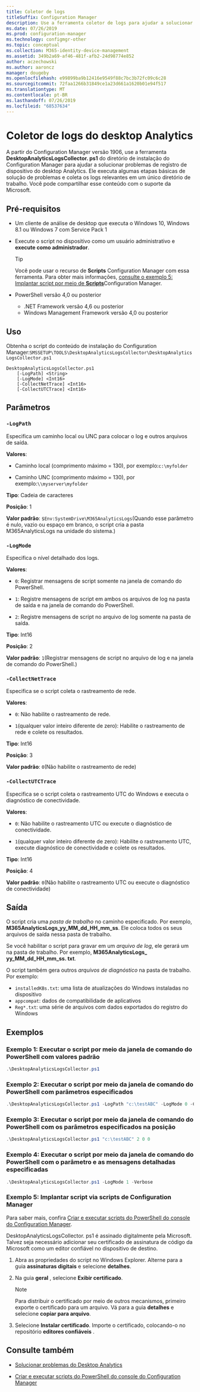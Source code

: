 ```yaml
---
title: Coletor de logs
titleSuffix: Configuration Manager
description: Use a ferramenta coletor de logs para ajudar a solucionar problemas do desktop Analytics
ms.date: 07/26/2019
ms.prod: configuration-manager
ms.technology: configmgr-other
ms.topic: conceptual
ms.collection: M365-identity-device-management
ms.assetid: 349b2a69-af46-481f-afb2-24d98774e852
author: aczechowski
ms.author: aaroncz
manager: dougeby
ms.openlocfilehash: e99899ba9b12416e9549f88c7bc3b72fc09c6c28
ms.sourcegitcommit: 72faa1266b31849ce1a23d661a1620b01e94f517
ms.translationtype: MT
ms.contentlocale: pt-BR
ms.lasthandoff: 07/26/2019
ms.locfileid: "68537634"
---
```

# <a name="desktop-analytics-log-collector"></a>Coletor de logs do desktop Analytics

A partir do Configuration Manager versão 1906, use a ferramenta **DesktopAnalyticsLogsCollector. ps1** do diretório de instalação do Configuration Manager para ajudar a solucionar problemas de registro de dispositivo do desktop Analytics. Ele executa algumas etapas básicas de solução de problemas e coleta os logs relevantes em um único diretório de trabalho. Você pode compartilhar esse conteúdo com o suporte da Microsoft.


## <a name="prerequisites"></a>Pré-requisitos

- Um cliente de análise de desktop que executa o Windows 10, Windows 8.1 ou Windows 7 com Service Pack 1

- Execute o script no dispositivo como um usuário administrativo e **execute como administrador**.

    > [!Tip]
    > Você pode usar o recurso de **Scripts** Configuration Manager com essa ferramenta. Para obter mais informações, [consulte o exemplo 5: Implantar script por meio de **Scripts**](#bkmk_ex5)Configuration Manager.

- PowerShell versão 4,0 ou posterior
    - .NET Framework versão 4,6 ou posterior
    - Windows Management Framework versão 4,0 ou posterior

## <a name="usage"></a>Uso

Obtenha o script do conteúdo de instalação do Configuration Manager:`SMSSETUP\TOOLS\DesktopAnalyticsLogsCollector\DesktopAnalyticsLogsCollector.ps1`

```
DesktopAnalyticsLogsCollector.ps1
    [-LogPath] <String>
    [-LogMode] <Int16>
    [-CollectNetTrace] <Int16>
    [-CollectUTCTrace] <Int16>
```

## <a name="parameters"></a>Parâmetros

### `-LogPath`

Especifica um caminho local ou UNC para colocar o log e outros arquivos de saída.

**Valores**:

- Caminho local (comprimento máximo = 130), por exemplo:`c:\myfolder`

- Caminho UNC (comprimento máximo = 130), por exemplo:`\\myserver\myfolder`

**Tipo**: Cadeia de caracteres

**Posição**: 1

**Valor padrão**: `$Env:SystemDrive\M365AnalyticsLogs`(Quando esse parâmetro é nulo, vazio ou espaço em branco, o script cria a pasta M365AnalyticsLogs na unidade do sistema.)

### `-LogMode`

Especifica o nível detalhado dos logs.

**Valores**:

- `0`: Registrar mensagens de script somente na janela de comando do PowerShell.

- `1`: Registre mensagens de script em ambos os arquivos de log na pasta de saída e na janela de comando do PowerShell.

- `2`: Registre mensagens de script no arquivo de log somente na pasta de saída.

**Tipo**: Int16

**Posição**: 2

**Valor padrão**: `1`(Registrar mensagens de script no arquivo de log e na janela de comando do PowerShell.)

### `-CollectNetTrace`

Especifica se o script coleta o rastreamento de rede.

**Valores**:

- `0`: Não habilite o rastreamento de rede.

- `1`(qualquer valor inteiro diferente de zero): Habilite o rastreamento de rede e colete os resultados.

**Tipo**: Int16

**Posição**: 3

**Valor padrão**: `0`(Não habilite o rastreamento de rede)

### `-CollectUTCTrace`

Especifica se o script coleta o rastreamento UTC do Windows e executa o diagnóstico de conectividade.

**Valores**:

- `0`: Não habilite o rastreamento UTC ou execute o diagnóstico de conectividade.

- `1`(qualquer valor inteiro diferente de zero): Habilite o rastreamento UTC, execute diagnóstico de conectividade e colete os resultados.

**Tipo**: Int16

**Posição**: 4

**Valor padrão**: `0`(Não habilite o rastreamento UTC ou execute o diagnóstico de conectividade)


## <a name="output"></a>Saída

O script cria uma *pasta de trabalho* no caminho especificado. Por exemplo, **M365AnalyticsLogs_yy_MM_dd_HH_mm_ss**. Ele coloca todos os seus arquivos de saída nessa pasta de trabalho.

Se você habilitar o script para gravar em um *arquivo de log*, ele gerará um na pasta de trabalho. Por exemplo, **M365AnalyticsLogs_ yy_MM_dd_HH_mm_ss. txt**.

O script também gera outros *arquivos de diagnóstico* na pasta de trabalho. Por exemplo:

- `installedKBs.txt`: uma lista de atualizações do Windows instaladas no dispositivo
- `appcompat`: dados de compatibilidade de aplicativos
- `Reg*.txt`: uma série de arquivos com dados exportados do registro do Windows


## <a name="examples"></a>Exemplos

### <a name="bkmk_ex1"></a>Exemplo 1: Executar o script por meio da janela de comando do PowerShell com valores padrão

```PowerShell
.\DesktopAnalyticsLogsCollector.ps1
```

### <a name="bkmk_ex2"></a>Exemplo 2: Executar o script por meio da janela de comando do PowerShell com parâmetros especificados

```PowerShell
.\DesktopAnalyticsLogsCollector.ps1 -LogPath "c:\testABC" -LogMode 0 -CollectNetTrace 0 -CollectUTCTrace 0
```

### <a name="bkmk_ex3"></a>Exemplo 3: Executar o script por meio da janela de comando do PowerShell com os parâmetros especificados na posição

```PowerShell
.\DesktopAnalyticsLogsCollector.ps1 "c:\testABC" 2 0 0
```

### <a name="bkmk_ex4"></a>Exemplo 4: Executar o script por meio da janela de comando do PowerShell com o parâmetro e as mensagens detalhadas especificadas

```PowerShell
.\DesktopAnalyticsLogsCollector.ps1 -LogMode 1 -Verbose
```

### <a name="bkmk_ex5"></a>Exemplo 5: Implantar script via **scripts** de Configuration Manager

Para saber mais, confira [Criar e executar scripts do PowerShell do console do Configuration Manager](/sccm/apps/deploy-use/create-deploy-scripts).

DesktopAnalyticsLogsCollector. ps1 é assinado digitalmente pela Microsoft. Talvez seja necessário adicionar seu certificado de assinatura de código da Microsoft como um editor confiável no dispositivo de destino.

1. Abra as propriedades do script no Windows Explorer. Alterne para a guia **assinaturas digitais** e selecione **detalhes**.

1. Na guia **geral** , selecione **Exibir certificado**.

    > [!Note]
    > Para distribuir o certificado por meio de outros mecanismos, primeiro exporte o certificado para um arquivo. Vá para a guia **detalhes** e selecione **copiar para arquivo**.

1. Selecione **Instalar certificado**. Importe o certificado, colocando-o no repositório **editores confiáveis** .


## <a name="see-also"></a>Consulte também

- [Solucionar problemas do Desktop Analytics](/sccm/desktop-analytics/troubleshooting)

- [Criar e executar scripts do PowerShell do console do Configuration Manager](/sccm/apps/deploy-use/create-deploy-scripts)
